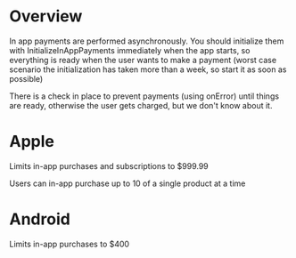 # Overview
In app payments are performed asynchronously.
You should initialize them with InitializeInAppPayments immediately when the app starts,
so everything is ready when the user wants to make a payment
(worst case scenario the initialization has taken more than a week, so start it as soon as possible)

There is a check in place to prevent payments (using onError) until things are ready,
otherwise the user gets charged, but we don't know about it.

# Apple
Limits in-app purchases and subscriptions to $999.99

Users can in-app purchase up to 10 of a single product at a time

# Android
Limits in-app purchases to $400
